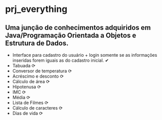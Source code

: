 # prj_everything
## Uma junção de conhecimentos adquiridos em Java/Programação Orientada a Objetos e Estrutura de Dados.
- Interface para cadastro do usuário + login somente se as informações inseridas forem iguais as do cadastro inicial. ✔
- Tabuada ⟳
- Conversor de temperatura ⟳
- Acréscimo e desconto ⟳
- Cálculo de área ⟳
- Hipotenusa ⟳
- IMC ⟳
- Média ⟳
- Lista de Filmes ⟳
- Cálculo de caracteres ⟳
- Dias de vida ⟳
